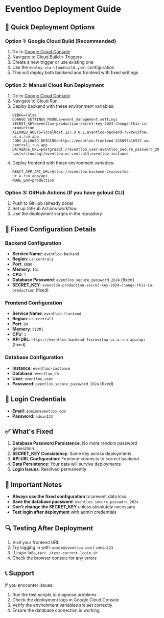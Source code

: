 # Eventloo Deployment Guide

## 🚀 Quick Deployment Options

### Option 1: Google Cloud Build (Recommended)
1. Go to [Google Cloud Console](https://console.cloud.google.com)
2. Navigate to Cloud Build > Triggers
3. Create a new trigger or use existing one
4. Use the `deploy-via-cloudbuild.yaml` configuration
5. This will deploy both backend and frontend with fixed settings

### Option 2: Manual Cloud Run Deployment
1. Go to [Google Cloud Console](https://console.cloud.google.com)
2. Navigate to Cloud Run
3. Deploy backend with these environment variables:
   ```
   DEBUG=False
   DJANGO_SETTINGS_MODULE=event_management.settings
   SECRET_KEY=eventloo-production-secret-key-2024-change-this-in-production
   ALLOWED_HOSTS=localhost,127.0.0.1,eventloo-backend-7vxrwvifna-uc.a.run.app
   CORS_ALLOWED_ORIGINS=https://eventloo-frontend-326693416937.us-central1.run.app
   DATABASE_URL=postgresql://eventloo_user:eventloo_secure_password_2024@/eventloo_db?host=/cloudsql/eventloo:us-central1:eventloo-instance
   ```
4. Deploy frontend with these environment variables:
   ```
   REACT_APP_API_URL=https://eventloo-backend-7vxrwvifna-uc.a.run.app/api
   NODE_ENV=production
   ```

### Option 3: GitHub Actions (If you have gcloud CLI)
1. Push to GitHub (already done)
2. Set up GitHub Actions workflow
3. Use the deployment scripts in the repository

## 🔧 Fixed Configuration Details

### Backend Configuration
- **Service Name**: `eventloo-backend`
- **Region**: `us-central1`
- **Port**: `8080`
- **Memory**: `1Gi`
- **CPU**: `1`
- **Database Password**: `eventloo_secure_password_2024` (fixed)
- **SECRET_KEY**: `eventloo-production-secret-key-2024-change-this-in-production` (fixed)

### Frontend Configuration
- **Service Name**: `eventloo-frontend`
- **Region**: `us-central1`
- **Port**: `80`
- **Memory**: `512Mi`
- **CPU**: `1`
- **API URL**: `https://eventloo-backend-7vxrwvifna-uc.a.run.app/api` (fixed)

### Database Configuration
- **Instance**: `eventloo-instance`
- **Database**: `eventloo_db`
- **User**: `eventloo_user`
- **Password**: `eventloo_secure_password_2024` (fixed)

## 🔐 Login Credentials
- **Email**: `admin@eventloo.com`
- **Password**: `admin123`

## ✅ What's Fixed
1. **Database Password Persistence**: No more random password generation
2. **SECRET_KEY Consistency**: Same key across deployments
3. **API URL Configuration**: Frontend connects to correct backend
4. **Data Persistence**: Your data will survive deployments
5. **Login Issues**: Resolved permanently

## 🚨 Important Notes
- **Always use the fixed configuration** to prevent data loss
- **Save the database password**: `eventloo_secure_password_2024`
- **Don't change the SECRET_KEY** unless absolutely necessary
- **Test login after deployment** with admin credentials

## 🔍 Testing After Deployment
1. Visit your frontend URL
2. Try logging in with: `admin@eventloo.com` / `admin123`
3. If login fails, run: `./test-current-login.sh`
4. Check the browser console for any errors

## 📞 Support
If you encounter issues:
1. Run the test scripts to diagnose problems
2. Check the deployment logs in Google Cloud Console
3. Verify the environment variables are set correctly
4. Ensure the database connection is working 